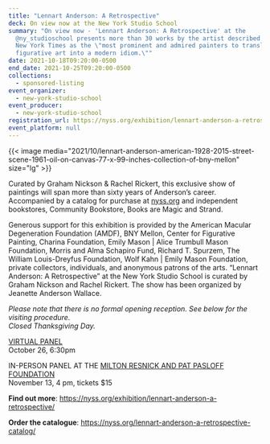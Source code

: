 ```yaml
---
title: "Lennart Anderson: A Retrospective"
deck: On view now at the New York Studio School
summary: "On view now - 'Lennart Anderson: A Retrospective' at the
  @ny_studioschool presents more than 30 works by the artist described by the
  New York Times as the \"most prominent and admired painters to translate
  figurative art into a modern idiom.\""
date: 2021-10-18T09:20:00-0500
end_date: 2021-10-25T09:20:00-0500
collections:
  - sponsored-listing
event_organizer:
  - new-york-studio-school
event_producer:
  - new-york-studio-school
registration_url: https://nyss.org/exhibition/lennart-anderson-a-retrospective/
event_platform: null
---
```

{{< image media="2021/10/lennart-anderson-american-1928-2015-street-scene-1961-oil-on-canvas-77-x-99-inches-collection-of-bny-mellon" size="lg" >}}

Curated by Graham Nickson & Rachel Rickert, this exclusive show of paintings will span more than sixty years of Anderson’s career. Accompanied by a catalog for purchase at [nyss.org](http://nyss.org/) and independent bookstores, Community Bookstore, Books are Magic and Strand. 

Generous support for this exhibition is provided by the American Macular Degeneration Foundation (AMDF), BNY Mellon, Center for Figurative Painting, Charina Foundation, Emily Mason | Alice Trumbull Mason Foundation, Morris and Alma Schapiro Fund, Richard T. Spurzem, The William Louis-Dreyfus Foundation, Wolf Kahn | Emily Mason Foundation, private collectors, individuals, and anonymous patrons of the arts. “Lennart Anderson: A Retrospective” at the New York Studio School is curated by Graham Nickson and Rachel Rickert. The show has been organized by Jeanette Anderson Wallace.

*Please note that there is no formal opening reception. See below for the visiting procedure.*\
*Closed Thanksgiving Day.*

[VIRTUAL PANEL](https://nyss.org/lecture/the-unexplained-is-irresistible-a-discussion-on-the-work-of-lennart-anderson-with-jennifer-samet-brian-schumacher-amy-weiskoph-john-yau-moderated-by-adora-phillips/)\
October 26, 6:30pm

IN-PERSON PANEL AT THE [MILTON RESNICK AND PAT PASLOFF FOUNDATION](https://www.resnickpasslof.org/upcoming-events/book-launch-and-panel-discussion-for-lennart-anderson)\
November 13, 4 pm, tickets $15

**Find out more**: <https://nyss.org/exhibition/lennart-anderson-a-retrospective/>

**Order the catalogue**: <https://nyss.org/lennart-anderson-a-retrospective-catalog/>